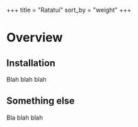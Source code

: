 +++
title = "Ratatui"
sort_by = "weight"
+++

# Overview

## Installation

Blah blah blah

## Something else

Bla blah blah
